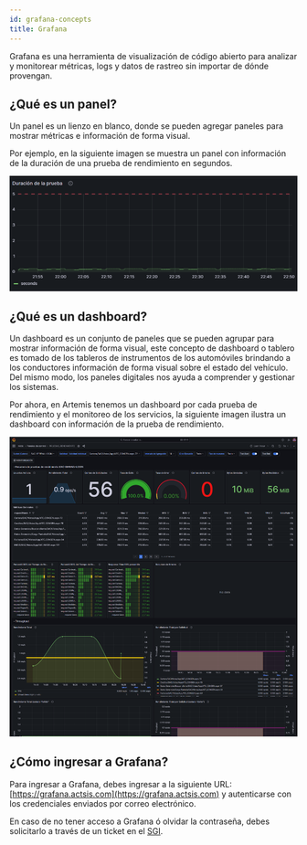 ```yaml
---
id: grafana-concepts
title: Grafana
---
```


Grafana es una herramienta de visualización de código abierto para analizar y monitorear métricas, logs y datos de rastreo sin importar de dónde provengan.

## ¿Qué es un panel?

Un panel es un lienzo en blanco, donde se pueden agregar paneles para mostrar métricas e información de forma visual.

Por ejemplo, en la siguiente imagen se muestra un panel con información de la duración de una prueba de rendimiento en segundos.

![Panel](/img/docs/artemis/grafana-panel.webp)

## ¿Qué es un dashboard?

Un dashboard es un conjunto de paneles que se pueden agrupar para mostrar información de forma visual, este concepto de dashboard o tablero es tomado de los tableros de instrumentos de los automóviles brindando a los conductores información de forma visual sobre el estado del vehículo. Del mismo modo, los paneles digitales nos ayuda a comprender y gestionar los sistemas.

Por ahora, en Artemis tenemos un dashboard por cada prueba de rendimiento y el monitoreo de los servicios, la siguiente imagen ilustra un dashboard con información de la prueba de rendimiento.

![Panel](/img/docs/artemis/Dashboard_Pruebas_rendimiento.webp)

## ¿Cómo ingresar a Grafana?

Para ingresar a Grafana, debes ingresar a la siguiente URL: [https://grafana.actsis.com](https://grafana.actsis.com) y autenticarse con los credenciales enviados por correo electrónico.

En caso de no tener acceso a Grafana ó olvidar la contraseña, debes solicitarlo a través de un ticket en el [SGI](https://sgi.actsis.com).